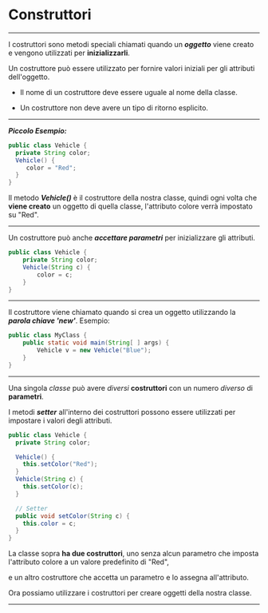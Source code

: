 # Construttori
***

I costruttori sono metodi speciali chiamati quando
un _**oggetto**_  viene creato e vengono utilizzati per **inizializzarli**.

Un costruttore può essere utilizzato per fornire valori iniziali per gli attributi dell'oggetto.

- Il nome di un costruttore deve essere uguale al nome della classe.

- Un costruttore non deve avere un tipo di ritorno esplicito.

***
***Piccolo Esempio:***
``` Java
public class Vehicle {
  private String color;
  Vehicle() {
     color = "Red";
  }
}
```
Il metodo **_Vehicle()_** è il costruttore della nostra classe,
quindi ogni volta che **viene creato** un oggetto di quella classe,
l'attributo colore verrà impostato su "Red".
***
Un costruttore può anche _**accettare parametri**_ per inizializzare gli attributi.

```Java
public class Vehicle {
    private String color;
    Vehicle(String c) {
        color = c;
    }
}
```
***
Il costruttore viene chiamato quando si crea un oggetto utilizzando la _**parola chiave 'new'**_.
Esempio:
```Java
public class MyClass {
    public static void main(String[ ] args) {
        Vehicle v = new Vehicle("Blue");
    }
}
```
***


Una singola _classe_ può avere _diversi_ **costruttori** con un numero _diverso_ di **parametri**.

I metodi **_setter_** all'interno dei costruttori possono essere utilizzati per impostare i valori degli attributi.
```Java
public class Vehicle {
  private String color;

  Vehicle() {
    this.setColor("Red");
  }
  Vehicle(String c) {
    this.setColor(c);
  }

  // Setter
  public void setColor(String c) {
    this.color = c;
  }
}
```
La classe sopra **ha due costruttori**, uno senza alcun parametro
che imposta l'attributo colore a un valore predefinito di "Red",

e un altro costruttore che accetta un parametro e lo assegna all'attributo.

Ora possiamo utilizzare i costruttori per creare oggetti della nostra classe.
***
